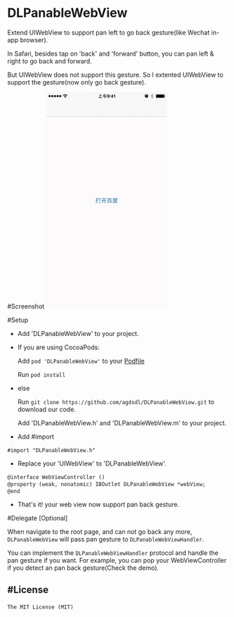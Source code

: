 # DLPanableWebView
Extend UIWebView to support pan left to go back gesture(like Wechat in-app browser).

In Safari, besides tap on 'back' and 'forward' button,  you can pan left & right to go back and forward.

But UIWebView does not support this gesture. So I extented UIWebView to support the gesture(now only go back gesture).

#Screenshot
![DLPanableWebView](images/demo.gif)

#Setup
* Add 'DLPanableWebView' to your project.
 * If you are using CocoaPods:
 
     Add ```pod 'DLPanableWebView'``` to your [Podfile](http://cocoapods.org/)
 
     Run ```pod install```
 * else
 
     Run ```git clone https://github.com/agdsdl/DLPanableWebView.git``` to download our code.
   
     Add 'DLPanableWebView.h' and 'DLPanableWebView.m' to your project.
* Add #import
```objc
#import "DLPanableWebView.h"
```
* Replace your 'UIWebView' to 'DLPanableWebView'.
```objc
@interface WebViewController ()
@property (weak, nonatomic) IBOutlet DLPanableWebView *webView;
@end
```
* That's it!
    your web view now support pan back gesture.

#Delegate
[Optional]

When navigate to the root page, and can not go back any more, ```DLPanableWebView``` will pass pan gesture to ```DLPanableWebViewHandler```.

You can implement the ```DLPanableWebViewHandler``` protocol and handle the pan gesture if you want.
For example, you can pop your WebViewController if you detect an pan back gesture(Check the demo).


#License
--------------------
    The MIT License (MIT)
